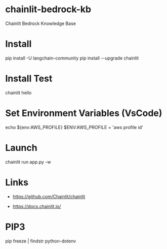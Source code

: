 # chainlit-bedrock-kb
Chainlit Bedrock Knowledge Base


# Install
pip install -U langchain-community
pip install --upgrade chainlit

# Install Test
chainlit hello

# Set Environment Variables (VsCode)
echo ${env:AWS_PROFILE}
$ENV:AWS_PROFILE = 'aws profile id'

# Launch
chainlit run app.py -w

# Links

- https://github.com/Chainlit/chainlit

- https://docs.chainlit.io/


# PIP3
pip freeze | findstr python-dotenv


